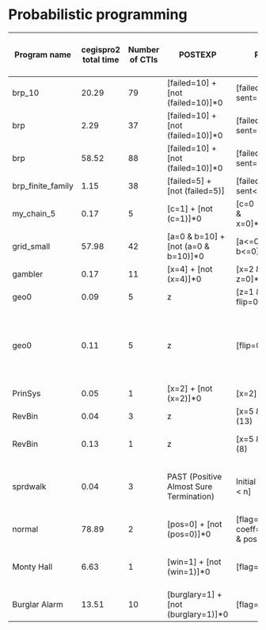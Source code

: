 # Probabilistic programming

| Program name      | cegispro2 total time | Number of CTIs | POSTEXP                                 | PROP                                  | TSI time | TSI eps | TSI exp                                     | t (maximum iterations for TSI) | N (tensor dimensions) | Additional details                                                                                                       |
| ----------------- | -------------------- | -------------- | --------------------------------------- | ------------------------------------- | -------- | ------- | ------------------------------------------- | ------------------------------ | --------------------- | ------------------------------------------------------------------------------------------------------------------------ |
| brp_10            | 20.29                | 79             | [failed=10] + [not (failed=10)]*0       | [failed=0 & sent=0]*0.03              | 3.86     | 0.00005 | \[0.009642, 0.009742\]                      | 100                            | $10^6$                |                                                                                                                          |
| brp               | 2.29                 | 37             | [failed=10] + [not (failed=10)]*0       | [failed=0 & sent=0]*0.01              | 0.52     | 0.00005 | \[-5e-05, 5e-05\]                           | 10                             | $10^6$                |                                                                                                                          |
| brp               | 58.52                | 88             | [failed=10] + [not (failed=10)]*0       | [failed=0 & sent=0]*0.001             | 3.66     | 0.00005 | \[-5e-05, 5e-05\]                           | 100                            | $10^6$                |                                                                                                                          |
| brp_finite_family | 1.15                 | 38             | [failed=5] + [not (failed=5)]           | [failed<=0 & sent<=0]                 | 0.90     | 0.0005  | \[-0.0005, 0.0005\]                         | 10                             | $10^6$                |                                                                                                                          |
| my_chain_5        | 0.17                 | 5              | [c=1] + [not (c=1)]*0                   | [c=0<br> & x=0]*0.67232               | 0.64     | 0.00005 | \[0.672861, 0.672961\]                      | 10                             | $10^6$                | $p=0.67232$                                                                                                              |
| grid_small        | 57.98                | 42             | [a=0 & b=10] + [not (a=0 & b=10)]*0     | [a<=0 & b<=0]*0.001                   | 1.12     | 0.00005 | \[0.000897, 0.000997\]                      | 20                             | $10^6$                | $p=\frac{1}{2^{10}}= 0.0009765625$                                                                                       |
| gambler           | 0.17                 | 11             | [x=4] + [not (x=4)]*0                   | [x=2 & y=4 & z=0]*0.5                 | 0.52     | 0.0005  | \[0.484018, 0.485018\]                      | 10                             | $10^6$                | $p=\frac12=0.5$                                                                                                          |
| geo0              | 0.09                 | 5              | z                                       | [z=1 & flip=0]*5                      | 0.86     | 0.0005  | \[4.9553270000000005, 4.956327\]            | 10                             | $10^6$                | $\mathbb{E}[z]=5$                                                                                                        |
| geo0              | 0.11                 | 5              | z                                       | [flip=0]*(z+4)                        | 0.83     | 0.0005  | \[3.9502219999999997, 3.951222\]            | 20                             | $10^6$                | $\mathbb{E}[z]=z+4$; TSI interval represents z_final - z_initial. Initially z is a tensor of random values in $[0,10^6]$ |
| PrinSys           | 0.05                 | 1              | [x=2] + [not (x=2)]*0                   | [x=2]                                 | 0.66     | 0.0005  | [0.9995, 1.0005]                            | 10                             | $10^6$                |                                                                                                                          |
| RevBin            | 0.04                 | 3              | z                                       | [x=5 & z=3]*(13)                      | 0.39     | 0.0005  | [11.769871, 11.770871000000001]             | 10                             | $10^6$                |                                                                                                                          |
| RevBin            | 0.13                 | 1              | z                                       | [x=5 & z=3]*(8)                       | -        | -       | -                                           |                                |                       | cegispro2 sub-invariant with cdb                                                                                         |
| sprdwalk          | 0.04                 | 3              | PAST (Positive Almost Sure Termination) | Initial states: [x < n]               | 0.36     | 0.0005  | 0.986771                                    | 10                             | $10^6$                | TSI used to calculate proportion of terminated/failed executions.                                                        |
| normal            | 78.89                | 2              | [pos=0] + [not (pos=0)]*0               | [flag=0 & coeff=0 & y=0 & pos=0]*0.55 | 0.22     | 0.0005  | [0.499447, 0.500447]                        | -                              | $10^6$                |                                                                                                                          |
| Monty Hall        | 6.63                 | 1              | [win=1] + [not (win=1)]*0               | [flag=0]*0.67                         | 0.40     | 0.005   | [0.662024, 0.672024]                        | -                              | $10^6$                | Contains an observe statement; $p=\frac23$                                                                               |
| Burglar Alarm     | 13.51                | 10             | [burglary=1] + [not (burglary=1)]*0     | [flag=0]*0.029                        | 0.08     | 0.005   | [0.024305691915279908, 0.03430569191527991] | -                              | $10^6$                | Contains an observe statement                                                                                            |

